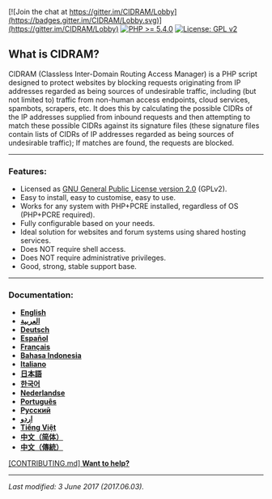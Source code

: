 [![Join the chat at https://gitter.im/CIDRAM/Lobby](https://badges.gitter.im/CIDRAM/Lobby.svg)](https://gitter.im/CIDRAM/Lobby)
[![PHP >= 5.4.0](https://img.shields.io/badge/PHP-%3E%3D%205.4.0-8892bf.svg)](https://maikuolan.github.io/Compatibility-Charts/)
[![License: GPL v2](https://img.shields.io/badge/License-GPL%20v2-blue.svg)](https://www.gnu.org/licenses/old-licenses/gpl-2.0.en.html)

## **What is CIDRAM?**

CIDRAM (Classless Inter-Domain Routing Access Manager) is a PHP script designed to protect websites by blocking requests originating from IP addresses regarded as being sources of undesirable traffic, including (but not limited to) traffic from non-human access endpoints, cloud services, spambots, scrapers, etc. It does this by calculating the possible CIDRs of the IP addresses supplied from inbound requests and then attempting to match these possible CIDRs against its signature files (these signature files contain lists of CIDRs of IP addresses regarded as being sources of undesirable traffic); If matches are found, the requests are blocked.

---

### Features:
- Licensed as [GNU General Public License version 2.0](https://github.com/CIDRAM/CIDRAM/blob/master/LICENSE.txt) (GPLv2).
- Easy to install, easy to customise, easy to use.
- Works for any system with PHP+PCRE installed, regardless of OS (PHP+PCRE required).
- Fully configurable based on your needs.
- Ideal solution for websites and forum systems using shared hosting services.
- Does NOT require shell access.
- Does NOT require administrative privileges.
- Good, strong, stable support base.

---

### Documentation:
- **[English](https://github.com/CIDRAM/CIDRAM/blob/master/_docs/readme.en.md)**
- **[العربية](https://github.com/CIDRAM/CIDRAM/blob/master/_docs/readme.ar.md)**
- **[Deutsch](https://github.com/CIDRAM/CIDRAM/blob/master/_docs/readme.de.md)**
- **[Español](https://github.com/CIDRAM/CIDRAM/blob/master/_docs/readme.es.md)**
- **[Français](https://github.com/CIDRAM/CIDRAM/blob/master/_docs/readme.fr.md)**
- **[Bahasa Indonesia](https://github.com/CIDRAM/CIDRAM/blob/master/_docs/readme.id.md)**
- **[Italiano](https://github.com/CIDRAM/CIDRAM/blob/master/_docs/readme.it.md)**
- **[日本語](https://github.com/CIDRAM/CIDRAM/blob/master/_docs/readme.ja.md)**
- **[한국어](https://github.com/CIDRAM/CIDRAM/blob/master/_docs/readme.ko.md)**
- **[Nederlandse](https://github.com/CIDRAM/CIDRAM/blob/master/_docs/readme.nl.md)**
- **[Português](https://github.com/CIDRAM/CIDRAM/blob/master/_docs/readme.pt.md)**
- **[Русский](https://github.com/CIDRAM/CIDRAM/blob/master/_docs/readme.ru.md)**
- **[اردو](https://github.com/CIDRAM/CIDRAM/blob/master/_docs/readme.ur.md)**
- **[Tiếng Việt](https://github.com/CIDRAM/CIDRAM/blob/master/_docs/readme.vi.md)**
- **[中文（简体）](https://github.com/CIDRAM/CIDRAM/blob/master/_docs/readme.zh.md)**
- **[中文（傳統）](https://github.com/CIDRAM/CIDRAM/blob/master/_docs/readme.zh-TW.md)**

[\[CONTRIBUTING.md\] **Want to help?**](https://github.com/CIDRAM/CIDRAM/blob/master/CONTRIBUTING.md)

---

*Last modified: 3 June 2017 (2017.06.03).*
